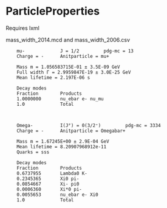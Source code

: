 # ParticleProperties
Requires lxml

mass_width_2014.mcd and mass_width_2006.csv

        mu-             J = 1/2         pdg-mc = 13
        Charge = -      Anitparticle = mu+

        Mass m = 1.056583715E-01 ± 3.5E-09 GeV
        Full width Γ = 2.9959847E-19 ± 3.0E-25 GeV
        Mean lifetime = 2.197E-06 s

        Decay modes
        Fraction        Products
        1.0000000       nu_ebar e- nu_mu
        1.0             Total



        Omega-          I(Jᴾ) = 0(3/2⁺)         pdg-mc = 3334
        Charge = -      Anitparticle = Omegabar+

        Mass m = 1.67245E+00 ± 2.9E-04 GeV
        Mean lifetime = 8.20907968912e-11
        Quarks = sss

        Decay modes
        Fraction        Products
        0.6737955       Lambda0 K-
        0.2345365       Xi0 pi-
        0.0854667       Xi- pi0
        0.0006360       Xi*0 pi-
        0.0055653       nu_ebar e- Xi0
        1.0             Total
